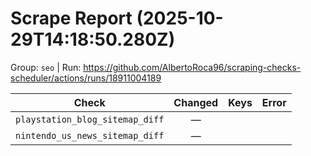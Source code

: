 # Scrape Report (2025-10-29T14:18:50.280Z)

Group: `seo`  |  Run: https://github.com/AlbertoRoca96/scraping-checks-scheduler/actions/runs/18911004189

| Check | Changed | Keys | Error |
|---|:---:|:--|:--|
| `playstation_blog_sitemap_diff` | — |  |  |
| `nintendo_us_news_sitemap_diff` | — |  |  |
